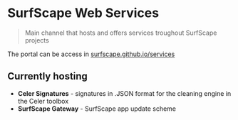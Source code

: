 # SurfScape Web Services
> Main channel that hosts and offers services troughout SurfScape projects

The portal can be access in [surfscape.github.io/services](https://surfscape.github.io/services)

## Currently hosting

- **Celer Signatures** - signatures in .JSON format for the cleaning engine in the Celer toolbox
- **SurfScape Gateway** - SurfScape app update scheme
